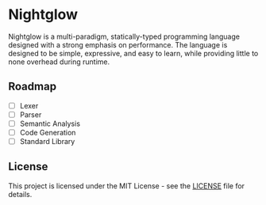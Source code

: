 # Nightglow

Nightglow is a multi-paradigm, statically-typed programming language designed with a strong emphasis on performance.
The language is designed to be simple, expressive, and easy to learn, while providing little to none
overhead during runtime.

## Roadmap

- [ ] Lexer
- [ ] Parser
- [ ] Semantic Analysis
- [ ] Code Generation
- [ ] Standard Library

## License

This project is licensed under the MIT License - see the [LICENSE](LICENSE) file for details.
